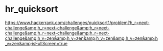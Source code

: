# hr_quicksort
https://www.hackerrank.com/challenges/quicksort1/problem?h_r=next-challenge&amp;h_r=next-challenge&amp;h_r=next-challenge&amp;h_r=next-challenge&amp;h_r=next-challenge&amp;h_v=zen&amp;h_v=zen&amp;h_v=zen&amp;h_v=zen&amp;h_v=zen&amp;isFullScreen=true
